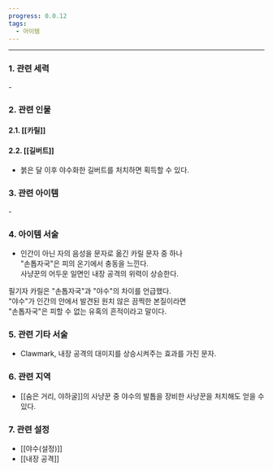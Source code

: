 ```yaml
---
progress: 0.0.12
tags:
  - 아이템
---
```

---
### 1. 관련 세력 
\-
### 2. 관련 인물
#### 2.1. [[카릴]]
#### 2.2. [[길버트]]
- 붉은 달 이후 야수화한 길버트를 처치하면 획득할 수 있다.

### 3. 관련 아이템
\-

### 4. 아이템 서술
- 인간이 아닌 자의 음성을 문자로 옮긴 카릴 문자 중 하나  
"손톱자국"은 피의 온기에서 충동을 느낀다.  
사냥꾼의 어두운 일면인 내장 공격의 위력이 상승한다.  
  
필기자 카릴은 "손톱자국"과 "야수"의 차이를 언급했다.  
"야수"가 인간의 안에서 발견된 원치 않은 끔찍한 본질이라면  
"손톱자국"은 피할 수 없는 유혹의 흔적이라고 말이다.

### 5. 관련 기타 서술
- Clawmark, 내장 공격의 대미지를 상승시켜주는 효과를 가진 문자.

### 6. 관련 지역
- [[숨은 거리, 야하굴]]의 사냥꾼 중 야수의 발톱을 장비한 사냥꾼을 처치해도 얻을 수 있다.

### 7. 관련 설정
- [[야수(설정)]]
- [[내장 공격]]